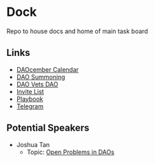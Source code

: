 # Dock
Repo to house docs and home of main task board

## Links

- [DAOcember Calendar](https://docs.google.com/spreadsheets/d/1A7Bj8HVfxeF-cvlxX2d8JTNje3bvy5RZGBss7_k-w24/edit#gid=196244430)
- [DAO Summoning](https://hackmd.io/@HiW7Yi-yRjmiGh-KuRJrdA/ryWJ5PSfT)
- [DAO Vets DAO](https://tally.so/r/mJlYzR)
- [Invite List](https://www.notion.so/feef7a6b2dcb43099d929af42123448b?v=bf2692d2c1bb4e1cb29d53025998db74)
- [Playbook](https://docs.google.com/document/d/1j7CPOSvMrdig6fUc2M7BykhUAkZHdgEYCy3yxZDmd5I/edit?usp=sharing)
- [Telegram](https://t.me/daocember)

## Potential Speakers

- Joshua Tan
  - Topic: [Open Problems in DAOs](https://arxiv.org/abs/2310.19201)
